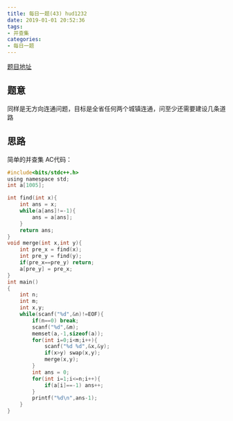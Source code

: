 ```yaml
---
title: 每日一题(43) hud1232
date: 2019-01-01 20:52:36
tags:
- 并查集
categories:
- 每日一题
---
```

[题目地址](http://acm.hdu.edu.cn/showproblem.php?pid=1232)
## 题意
同样是无方向连通问题，目标是全省任何两个城镇连通，问至少还需要建设几条道路
## 思路
简单的并查集
AC代码：
```C
#include<bits/stdc++.h>
using namespace std;
int a[1005];

int find(int x){
    int ans = x;
    while(a[ans]!=-1){
        ans = a[ans];
    }
    return ans;
}
void merge(int x,int y){
    int pre_x = find(x);
    int pre_y = find(y);
    if(pre_x==pre_y) return;
    a[pre_y] = pre_x;
}
int main()
{
    int n;
    int m; 
    int x,y;
    while(scanf("%d",&n)!=EOF){
        if(n==0) break;
        scanf("%d",&m);
        memset(a,-1,sizeof(a));
        for(int i=0;i<m;i++){
            scanf("%d %d",&x,&y);
            if(x>y) swap(x,y);
            merge(x,y); 
        } 
        int ans = 0;
        for(int i=1;i<=n;i++){
            if(a[i]==-1) ans++;
        } 
        printf("%d\n",ans-1);
    }
} 
```
